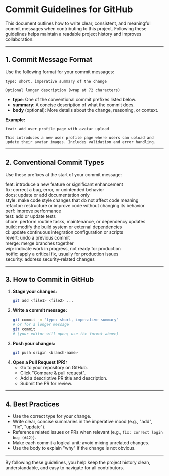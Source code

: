 # Commit Guidelines for GitHub

This document outlines how to write clear, consistent, and meaningful commit messages when contributing to this project. Following these guidelines helps maintain a readable project history and improves collaboration.

---

## 1. Commit Message Format

Use the following format for your commit messages:

```
type: short, imperative summary of the change

Optional longer description (wrap at 72 characters)
```

- **type**: One of the conventional commit prefixes listed below.
- **summary**: A concise description of what the commit does.
- **body** (optional): More details about the change, reasoning, or context.

**Example:**
```
feat: add user profile page with avatar upload

This introduces a new user profile page where users can upload and update their avatar images. Includes validation and error handling.
```

---

## 2. Conventional Commit Types

Use these prefixes at the start of your commit message:

feat: introduce a new feature or significant enhancement  
fix: correct a bug, error, or unintended behavior  
docs: update or add documentation only  
style: make code style changes that do not affect code meaning  
refactor: restructure or improve code without changing its behavior  
perf: improve performance  
test: add or update tests  
chore: perform routine tasks, maintenance, or dependency updates  
build: modify the build system or external dependencies  
ci: update continuous integration configuration or scripts  
revert: undo a previous commit  
merge: merge branches together  
wip: indicate work in progress, not ready for production  
hotfix: apply a critical fix, usually for production issues  
security: address security-related changes

---

## 3. How to Commit in GitHub

1. **Stage your changes:**
   ```sh
   git add <file1> <file2> ...
   ```
2. **Write a commit message:**
   ```sh
   git commit -m "type: short, imperative summary"
   # or for a longer message
   git commit
   # (your editor will open; use the format above)
   ```
3. **Push your changes:**
   ```sh
   git push origin <branch-name>
   ```
4. **Open a Pull Request (PR):**
   - Go to your repository on GitHub.
   - Click "Compare & pull request".
   - Add a descriptive PR title and description.
   - Submit the PR for review.

---

## 4. Best Practices

- Use the correct type for your change.
- Write clear, concise summaries in the imperative mood (e.g., "add", "fix", "update").
- Reference related issues or PRs when relevant (e.g., `fix: correct login bug (#42)`).
- Make each commit a logical unit; avoid mixing unrelated changes.
- Use the body to explain "why" if the change is not obvious.

---

By following these guidelines, you help keep the project history clean, understandable, and easy to navigate for all contributors. 